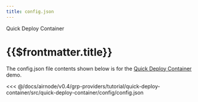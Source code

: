 ```yaml
---
title: config.json
---
```


<TitleSpan>Quick Deploy Container</TitleSpan>

# {{$frontmatter.title}}

<VersionWarning/>

The config.json file contents shown below is for the [Quick Deploy Container](./) demo.

<!-- prettier-ignore -->
<<< @/docs/airnode/v0.4/grp-providers/tutorial/quick-deploy-container/src/quick-deploy-container/config/config.json
